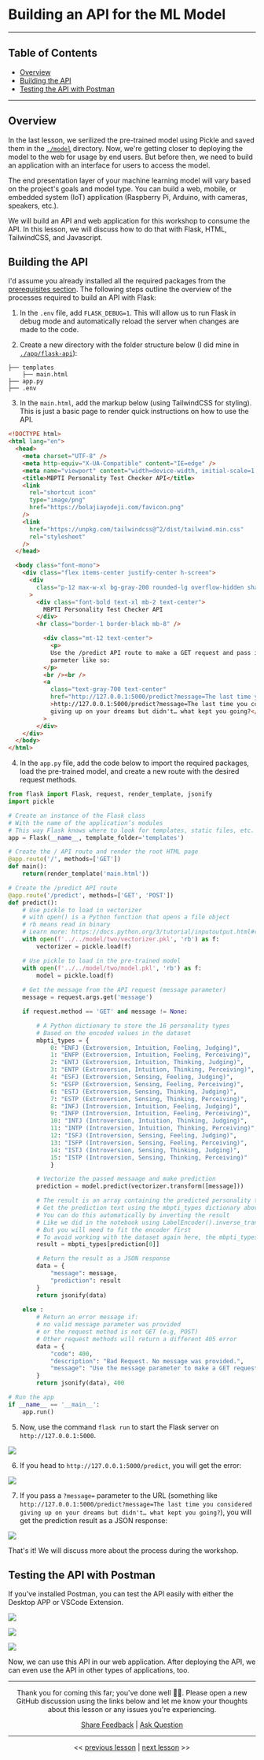 # Building an API for the ML Model

---

## Table of Contents

- [Overview](#overview)
- [Building the API](#building-the-api)
- [Testing the API with Postman](#testing-the-api-with-postman)

---

## Overview

In the last lesson, we serilized the pre-trained model using Pickle and saved them in the [`./model`](../model/) directory. Now, we're getting closer to deploying the model to the web for usage by end users. But before then, we need to build an application with an interface for users to access the model.

The end presentation layer of your machine learning model will vary based on the project's goals and model type. You can build a web, mobile, or embedded system (IoT) application (Raspberry Pi, Arduino, with cameras, speakers, etc.).

We will build an API and web application for this workshop to consume the API. In this lesson, we will discuss how to do that with Flask, HTML, TailwindCSS, and Javascript.

## Building the API

I'd assume you already installed all the required packages from the [prerequisites section](../README.md#🛠-prerequisites-and-installation-guide). The following steps outline the overview of the processes required to build an API with Flask:

1. In the `.env` file, add `FLASK_DEBUG=1`. This will allow us to run Flask in debug mode and automatically reload the server when changes are made to the code.

2. Create a new directory with the folder structure below (I did mine in [`./app/flask-api`](../app/flask-api/)):

```text
├── templates
    ├── main.html
├── app.py
├── .env

```

3. In the `main.html`, add the markup below (using TailwindCSS for styling). This is just a basic page to render quick instructions on how to use the API.

```html
<!DOCTYPE html>
<html lang="en">
  <head>
    <meta charset="UTF-8" />
    <meta http-equiv="X-UA-Compatible" content="IE=edge" />
    <meta name="viewport" content="width=device-width, initial-scale=1.0" />
    <title>MBPTI Personality Test Checker API</title>
    <link
      rel="shortcut icon"
      type="image/png"
      href="https://bolajiayodeji.com/favicon.png"
    />
    <link
      href="https://unpkg.com/tailwindcss@^2/dist/tailwind.min.css"
      rel="stylesheet"
    />
  </head>

  <body class="font-mono">
    <div class="flex items-center justify-center h-screen">
      <div
        class="p-12 max-w-xl bg-gray-200 rounded-lg overflow-hidden shadow-lg"
      >
        <div class="font-bold text-xl mb-2 text-center">
          MBPTI Personality Test Checker API
        </div>
        <hr class="border-1 border-black mb-8" />

          <div class="mt-12 text-center">
            <p>
            Use the /predict API route to make a GET request and pass in the data with a ?message=
            parmeter like so:
          </p>
          <br /><br />
          <a
            class="text-gray-700 text-center"
            href="http://127.0.0.1:5000/predict?message=The last time you considered giving up on your dreams but didn't… what kept you going?"
            >http://127.0.0.1:5000/predict?message=The last time you considered
            giving up on your dreams but didn't… what kept you going?</a
          >
        </div>
    </div>
  </body>
</html>
```

4. In the `app.py` file, add the code below to import the required packages, load the pre-trained model, and create a new route with the desired request methods.

```python
from flask import Flask, request, render_template, jsonify
import pickle

# Create an instance of the Flask class
# With the name of the application’s modules
# This way Flask knows where to look for templates, static files, etc.
app = Flask(__name__, template_folder='templates')

# Create the / API route and render the root HTML page
@app.route('/', methods=['GET'])
def main():
    return(render_template('main.html'))

# Create the /predict API route
@app.route('/predict', methods=['GET', 'POST'])
def predict():
    # Use pickle to load in vectorizer
    # with open() is a Python function that opens a file object
    # rb means read in binary
    # Learn more: https://docs.python.org/3/tutorial/inputoutput.html#reading-and-writing-files
    with open(f'../../model/two/vectorizer.pkl', 'rb') as f:
        vectorizer = pickle.load(f)

    # Use pickle to load in the pre-trained model
    with open(f'../../model/two/model.pkl', 'rb') as f:
        model = pickle.load(f)
    
    # Get the message from the API request (message parameter)
    message = request.args.get('message')

    if request.method == 'GET' and message != None:

        # A Python dictionary to store the 16 personality types
        # Based on the encoded values in the dataset
        mbpti_types = {
            0: "ENFJ (Extroversion, Intuition, Feeling, Judging)",
            1: "ENFP (Extroversion, Intuition, Feeling, Perceiving)",
            2: "ENTJ (Extroversion, Intuition, Thinking, Judging)",
            3: "ENTP (Extroversion, Intuition, Thinking, Perceiving)",
            4: "ESFJ (Extroversion, Sensing, Feeling, Judging)",
            5: "ESFP (Extroversion, Sensing, Feeling, Perceiving)",
            6: "ESTJ (Extroversion, Sensing, Thinking, Judging)",
            7: "ESTP (Extroversion, Sensing, Thinking, Perceiving)",
            8: "INFJ (Introversion, Intuition, Feeling, Judging)",
            9: "INFP (Introversion, Intuition, Feeling, Perceiving)",
            10: "INTJ (Introversion, Intuition, Thinking, Judging)",
            11: "INTP (Introversion, Intuition, Thinking, Perceiving)",
            12: "ISFJ (Introversion, Sensing, Feeling, Judging)",
            13: "ISFP (Introversion, Sensing, Feeling, Perceiving)",
            14: "ISTJ (Introversion, Sensing, Thinking, Judging)",
            15: "ISTP (Introversion, Sensing, Thinking, Perceiving)"
            }

        # Vectorize the passed messaage and make prediction
        prediction = model.predict(vectorizer.transform([message]))

        # The result is an array containing the predicted personality type number (e.g, [6])
        # Get the prediction text using the mbpti_types dictionary above
        # You can do this automatically by inverting the result
        # Like we did in the notebook using LabelEncoder().inverse_transform()
        # But you will need to fit the encoder first
        # To avoid working with the dataset again here, the mbpti_types dictionary above will suffice
        result = mbpti_types[prediction[0]]

        # Return the result as a JSON response
        data = {
            "message": message,
            "prediction": result
        }
        return jsonify(data)
    
    else :
        # Return an error message if:
        # no valid message parameter was provided
        # or the request method is not GET (e.g, POST)
        # Other request methods will return a different 405 error
        data = {
            "code": 400,
            "description": "Bad Request. No message was provided.",
            "message": "Use the message parameter to make a GET request."
        }
        return jsonify(data), 400

# Run the app
if __name__ == '__main__':
    app.run()

```

5. Now, use the command `flask run` to start the Flask server on `http://127.0.0.1:5000`.

![](../assets/api-root-page.png)

6. If you head to `http://127.0.0.1:5000/predict`, you will get the error:

![](../assets/api-predict-error.png)

7. If you pass a `?message=` parameter to the URL (something like `http://127.0.0.1:5000/predict?message=The last time you considered giving up on your dreams but didn't… what kept you going?`), you will get the prediction result as a JSON response:

![](../assets/api-predict-response.png)

That's it! We will discuss more about the process during the workshop.

## Testing the API with Postman

If you've installed Postman, you can test the API easily with either the Desktop APP or VSCode Extension.

![](../assets/postman-test.png)

![](../assets/postman-error.png)

![](../assets/postman-error2.png)

Now, we can use this API in our web application. After deploying the API, we can even use the API in other types of applications, too.

---

<div align="center">

Thank you for coming this far; you've done well 👏🏾. Please open a new GitHub discussion using the links below and let me know your thoughts about this lesson or any issues you're experiencing.

[Share Feedback](https://github.com/BolajiAyodeji/deploy-ml-web-workshop/discussions/new?category=feedback) | [Ask Question](https://github.com/BolajiAyodeji/deploy-ml-web-workshop/discussions/new?category=q-a)

---

<< [previous lesson](./02.md) | [next lesson](./04.md) >>

</div>
